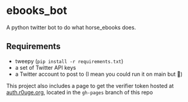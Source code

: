 # ebooks_bot

A python twitter bot to do what horse_ebooks does.

## Requirements
- tweepy (`pip install -r requirements.txt`)
- a set of Twitter API keys
- a Twitter account to post to (I mean you could run it on main but 🤷)

This project also includes a page to get the verifier token hosted at [auth.r0uge.org](https://auth.r0uge.org), located in the `gh-pages` branch of this repo
